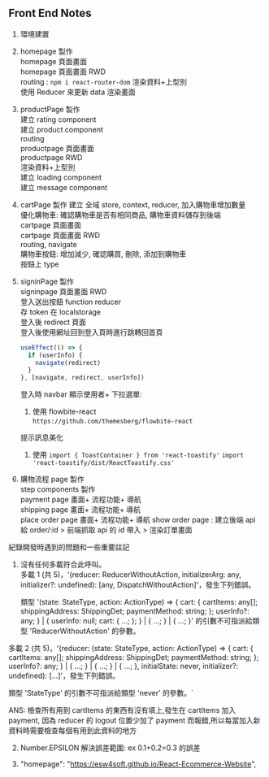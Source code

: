 ## Front End Notes

1. 環境建置
2. homepage 製作  
   homepage 頁面畫面  
   homepage 頁面畫面 RWD  
   routing : `npm i react-router-dom`
   渲染資料+上型別  
   使用 Reducer 來更新 data 渲染畫面
3. productPage 製作  
   建立 rating component  
   建立 product component  
   routing  
   productpage 頁面畫面  
   productpage RWD  
   渲染資料+上型別  
   建立 loading component  
   建立 message component
4. cartPage 製作
   建立 全域 store, context, reducer, 加入購物車增加數量  
   優化購物車: 確認購物車是否有相同商品, 購物車資料儲存到後端  
   cartpage 頁面畫面  
   cartpage 頁面畫面 RWD  
   routing, navigate  
   購物車按鈕: 增加減少, 確認購買, 刪除, 添加到購物車  
   按鈕上 type
5. signinPage 製作  
   signinpage 頁面畫面 RWD  
   登入送出按鈕 function reducer  
   存 token 在 localstorage  
   登入後 redirect 頁面  
   登入後使用網址回到登入頁時進行跳轉回首頁

   ```jsx
   useEffect(() => {
     if (userInfo) {
       navigate(redirect)
     }
   }, [navigate, redirect, userInfo])
   ```

   登入時 navbar 顯示使用者+ 下拉選單:

   1. 使用 flowbite-react  
      `https://github.com/themesberg/flowbite-react`

   提示訊息美化

   1. 使用 `import { ToastContainer } from 'react-toastify'` `import 'react-toastify/dist/ReactToastify.css'`

6. 購物流程 page 製作  
   step components 製作  
   payment page 畫面+ 流程功能+ 導航  
   shipping page 畫面+ 流程功能+ 導航  
   place order page 畫面+ 流程功能+ 導航
   show order page : 建立後端 api 給 order/:id > 前端抓取 api 的 id 帶入 > 渲染訂單畫面

紀錄開發時遇到的問題和一些重要註記

1. 沒有任何多載符合此呼叫。  
   多載 1 (共 5)，'(reducer: ReducerWithoutAction<any>, initializerArg: any, initializer?: undefined): [any, DispatchWithoutAction]'，發生下列錯誤。

   類型 '(state: StateType, action: ActionType) => { cart: { cartItems: any[]; shippingAddress: ShippingDet; paymentMethod: string; }; userInfo?: any; } | { userInfo: null; cart: { ...; }; } | { ...; } | { ...; }' 的引數不可指派給類型 'ReducerWithoutAction<any>' 的參數。

多載 2 (共 5)，'(reducer: (state: StateType, action: ActionType) => { cart: { cartItems: any[]; shippingAddress: ShippingDet; paymentMethod: string; }; userInfo?: any; } | { ...; } | { ...; } | { ...; }, initialState: never, initializer?: undefined): [...]'，發生下列錯誤。

類型 'StateType' 的引數不可指派給類型 'never' 的參數。`

ANS: 檢查所有用到 cartItems 的東西有沒有填上,發生在 cartItems 加入 payment, 因為 reducer 的 logout 位置少加了 payment 而報錯,所以每當加入新資料時需要檢查每個有用到此資料的地方

2. Number.EPSILON 解決誤差範圍: ex 0.1+0.2=0.3 的誤差

3. "homepage": "https://esw4soft.github.io/React-Ecommerce-Website",
